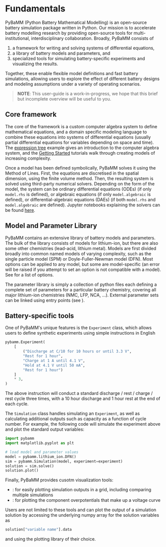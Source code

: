# Fundamentals

PyBaMM (Python Battery Mathematical Modelling) is an open-source battery simulation package
written in Python. Our mission is to accelerate battery modelling research by
providing open-source tools for multi-institutional, interdisciplinary collaboration.
Broadly, PyBaMM consists of

1. a framework for writing and solving systems of differential equations,
2. a library of battery models and parameters, and
3. specialized tools for simulating battery-specific experiments and visualizing the results.

Together, these enable flexible model definitions and fast battery simulations, allowing users to
explore the effect of different battery designs and modeling assumptions under a variety of operating scenarios.

> **NOTE**: This user-guide is a work-in-progress, we hope that this brief but incomplete overview will be useful to you.

## Core framework

The core of the framework is a custom computer algebra system to define mathematical equations,
and a domain specific modeling language to combine these equations into systems of differential equations
(usually partial differential equations for variables depending on space and time).
The [expression tree](https://github.com/pybamm-team/PyBaMM/blob/develop/examples/notebooks/expression_tree/expression-tree.ipynb) example gives an introduction to the computer algebra system, and the [Getting Started](https://github.com/pybamm-team/PyBaMM/tree/develop/examples/notebooks/Getting%20Started) tutorials
walk through creating models of increasing complexity.

Once a model has been defined symbolically, PyBaMM solves it using the Method of Lines. First, the equations are discretised in the spatial dimension, using the finite volume method. Then, the resulting system is solved using third-party numerical solvers. Depending on the form of the model, the system can be ordinary differential equations (ODEs) (if only `model.rhs` is defined), or algebraic equations (if only `model.algebraic` is defined), or differential-algebraic equations (DAEs) (if both `model.rhs` and `model.algebraic` are defined). Jupyter notebooks explaining the solvers can be found [here](https://github.com/pybamm-team/PyBaMM/tree/develop/examples/notebooks/solvers).

## Model and Parameter Library

PyBaMM contains an extensive library of battery models and parameters.
The bulk of the library consists of models for lithium-ion, but there are also some other chemistries (lead-acid, lithium metal).
Models are first divided broadly into common named models of varying complexity, such as the single particle model (SPM) or Doyle-Fuller-Newman model (DFN).
Most options can be applied to any model, but some are model-specific (an error will be raised if you attempt to set an option is not compatible with a model).
See [](base_battery_model) for a list of options.

The parameter library is simply a collection of python files each defining a complete set of parameters
for a particular battery chemistry, covering all major lithium-ion chemistries (NMC, LFP, NCA, ...).
External parameter sets can be linked using entry points (see [](parameter_sets)).

## Battery-specific tools

One of PyBaMM's unique features is the `Experiment` class, which allows users to define synthetic experiments using simple instructions in English

```python
pybamm.Experiment(
    [
        ("Discharge at C/10 for 10 hours or until 3.3 V",
        "Rest for 1 hour",
        "Charge at 1 A until 4.1 V",
        "Hold at 4.1 V until 50 mA",
        "Rest for 1 hour")
    ]
    * 3,
)
```

The above instruction will conduct a standard discharge / rest / charge / rest cycle three times, with a 10 hour discharge and 1 hour rest at the end of each cycle.

The `Simulation` class handles simulating an `Experiment`, as well as calculating additional outputs such as capacity as a function of cycle number. For example, the following code will simulate the experiment above and plot the standard output variables:

```python
import pybamm
import matplotlib.pyplot as plt

# load model and parameter values
model = pybamm.lithium_ion.DFN()
sim = pybamm.Simulation(model, experiment=experiment)
solution = sim.solve()
solution.plot()
```

Finally, PyBaMM provides cusotm visualization tools:

- [](quick_plot): for easily plotting simulation outputs in a grid, including comparing multiple simulations
- [](plot_voltage_components): for plotting the component overpotentials that make up a voltage curve

Users are not limited to these tools and can plot the output of a simulation solution by accessing the underlying numpy array for the solution variables as

```python
solution["variable name"].data
```

and using the plotting library of their choice.
